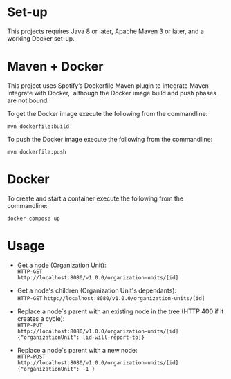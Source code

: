  # Set-up

This projects requires Java 8 or later, Apache Maven 3 or later, and a working Docker set-up.

# Maven + Docker

This project uses Spotify’s Dockerfile Maven plugin to integrate Maven integrate with Docker,  although the Docker image build and push phases are not bound.

To get the Docker image execute the following from the commandline:

`mvn dockerfile:build`

To push the Docker image execute the following from the commandline:

`mvn dockerfile:push`

# Docker 

To create and start a container execute the following from the commandline:

`docker-compose up`

# Usage

* Get a node (Organization Unit):  
   `HTTP-GET`  
   `http://localhost:8080/v1.0.0/organization-units/[id]`

* Get a node's children (Organization Unit's dependants):  
   `HTTP-GET`
   `http://localhost:8080/v1.0.0/organization-units/[id]`

* Replace a node´s parent with an existing node in the tree (HTTP 400 if it creates a cycle):  
   `HTTP-PUT`  
   `http://localhost:8080/v1.0.0/organization-units/[id]`  
   `{"organizationUnit": [id-will-report-to]}`

* Replace a node´s parent with a new node:  
   `HTTP-POST`  
   `http://localhost:8080/v1.0.0/organization-units/[id]`  
   `{"organizationUnit": -1 }`

